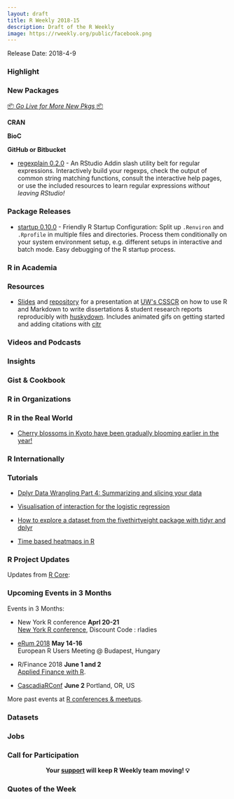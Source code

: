 ```yaml
---
layout: draft
title: R Weekly 2018-15
description: Draft of the R Weekly
image: https://rweekly.org/public/facebook.png
---
```


Release Date: 2018-4-9

###  Highlight



###  New Packages

<p class="added-hostname"><a href="https://rweekly.org/live" target="_blank" class="externalLink">📦 <i>Go Live for More New Pkgs</i> 📦</a></p>

**CRAN**


**BioC**


**GitHub or Bitbucket**

* [regexplain 0.2.0](https://github.com/gadenbuie/regexplain/#readme) - An RStudio Addin slash utility belt for regular expressions. Interactively build your regexps, check the output of common string matching functions, consult the interactive help pages, or use the included resources to learn regular expressions *without leaving RStudio!*


### Package Releases

* [startup 0.10.0](https://cran.r-project.org/package=startup) - Friendly R Startup Configuration:  Split up `.Renviron` and `.Rprofile` in multiple files and directories. Process them conditionally on your system environment setup, e.g. different setups in interactive and batch mode. Easy debugging of the R startup process.


###  R in Academia


###  Resources

* [Slides](https://rawgit.com/benmarwick/CSSCR-2018-R-Markdown-for-Research-Students/master/uw-csscr-huskydown-slides.html#1) and [repository](https://github.com/benmarwick/CSSCR-2018-R-Markdown-for-Research-Students) for a presentation at [UW's CSSCR](http://julius.csscr.washington.edu/) on how to use R and Markdown to write dissertations & student research reports reproducibly with [huskydown](https://github.com/benmarwick/huskydown/). Includes animated gifs on getting started and adding citations with [citr](https://github.com/crsh/citr)


###  Videos and Podcasts




### Insights



### Gist & Cookbook




###  R in Organizations



### R in the Real World

+ [Cherry blossoms in Kyoto have been gradually blooming earlier in the year!](https://ryo-n7.github.io/2018-04-02-sakura-surprise/)



### R Internationally



###  Tutorials

+ [Dplyr Data Wrangling Part 4: Summarizing and slicing your data](https://suzan.rbind.io/2018/04/dplyr-tutorial-4/)

+ [Visualisation of interaction for the logistic regression](http://data-se.netlify.com/2018/04/02/visualisation-of-interaction-for-logistic-regression/)

+ [How to explore a dataset from the fivethirtyeight package with tidyr and dplyr](http://www.storybench.org/how-to-explore-a-dataset-from-the-fivethirtyeight-package-in-r/)

+ [Time based heatmaps in R](https://www.littlemissdata.com/blog/heatmaps)

<!--<div class="post-more-begin"></div><div class="post-more-end"></div>-->

###  R Project Updates

Updates from [R Core](http://developer.r-project.org/blosxom.cgi/R-devel/NEWS):




###  Upcoming Events in 3 Months

Events in 3 Months:

+ New York R conference **Aprl 20-21** <br />
[New York R conference](https://www.rstats.nyc/), Discount Code : rladies

+ [eRum 2018](http://2018.erum.io) **May 14-16** <br />
European R Users Meeting @ Budapest, Hungary

+ R/Finance 2018 **June 1 and 2** <br />
[Applied Finance with R](http://www.rinfinance.com).

+ [CascadiaRConf](https://cascadiarconf.com/) **June 2**
Portland, OR, US

<!--
+ [7eme Rencontres R](https://r2018-rennes.sciencesconf.org/)  **July 5 & 6** <br />
Rennes - Agrocampus

+ [useR! 2018](https://user2018.r-project.org/) **July 10** <br />
The annual useR! conference is the main meeting of the international R user and developer community.

+ [LatinR 2018](http://latin-r.com/) **Sept 4-5** <br />
Buenos Aires, Argentina. -->

More past events at [R conferences & meetups](https://conf.rweekly.org).

### Datasets




### Jobs




###  Call for Participation


<p class="hide-support added-hostname support-rweekly" style="text-align: center;font-weight: bold;">Your <a class="non-visited externalLink" href="https://www.patreon.com/rweekly" onclick="pas(this)">support</a> will keep R Weekly team moving! 💡</p>

###  Quotes of the Week
